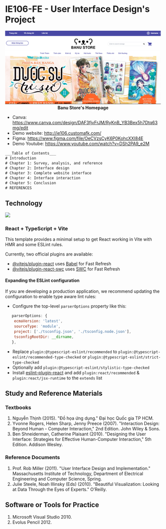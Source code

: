 # IE106-FE - User Interface Design's Project

<div align="center">
   <img src="Project/Images/Homepage.png" alt="Banu Store Homepage""/>
</div>

<div align="center">
   <strong>Banu Store's Homepage</strong>
</div>

+ Canva: https://www.canva.com/design/DAF3fjvFrJM/RyKnB_YB3Bex5h7Dtq63mg/edit
+ Demo website: http://ie106.customafk.com/
+ Figma: https://www.figma.com/file/OeCVzsCyK6P0KohcXXI84E
+ Demo Youtube: https://www.youtube.com/watch?v=DSh2PA9_e2M

```
___Table of Contents___
# Introduction
# Chapter 1: Survey, analysis, and reference
# Chapter 2: Interface design
# Chapter 3: Complete website interface
# Chapter 4: Interface interaction
# Chapter 5: Conclusion
# REFERENCES
```

## Technology
<a href="https://skillicons.dev">
<img src="https://skillicons.dev/icons?i=html,css,js,typescript,vite,react,nodejs,vscode,linux,git,github,figma&perline=6" />
</a>

### React + TypeScript + Vite

This template provides a minimal setup to get React working in Vite with HMR and some ESLint rules.

Currently, two official plugins are available:

- [@vitejs/plugin-react](https://github.com/vitejs/vite-plugin-react/blob/main/packages/plugin-react/README.md) uses [Babel](https://babeljs.io/) for Fast Refresh
- [@vitejs/plugin-react-swc](https://github.com/vitejs/vite-plugin-react-swc) uses [SWC](https://swc.rs/) for Fast Refresh

#### Expanding the ESLint configuration

If you are developing a production application, we recommend updating the configuration to enable type aware lint rules:

- Configure the top-level `parserOptions` property like this:

```js
   parserOptions: {
    ecmaVersion: 'latest',
    sourceType: 'module',
    project: ['./tsconfig.json', './tsconfig.node.json'],
    tsconfigRootDir: __dirname,
   },
```

- Replace `plugin:@typescript-eslint/recommended` to `plugin:@typescript-eslint/recommended-type-checked` or `plugin:@typescript-eslint/strict-type-checked`
- Optionally add `plugin:@typescript-eslint/stylistic-type-checked`
- Install [eslint-plugin-react](https://github.com/jsx-eslint/eslint-plugin-react) and add `plugin:react/recommended` & `plugin:react/jsx-runtime` to the `extends` list

## Study and Reference Materials

### Textbooks
1. Nguyễn Thịnh (2015). "Đồ họa ứng dụng." Đại học Quốc gia TP HCM.
2. Yvonne Rogers, Helen Sharp, Jenny Preece (2007). "Interaction Design: Beyond Human - Computer Interaction," 2nd Edition. John Wiley & Sons.
3. Ben Shneiderman, Catherine Plaisant (2010). "Designing the User Interface: Strategies for Effective Human-Computer Interaction," 5th Edition. Addison Wesley.

### Reference Documents
1. Prof. Rob Miller (2011). "User Interface Design and Implementation." Massachusetts Institute of Technology, Department of Electrical Engineering and Computer Science, Spring.
2. Julie Steele, Noah Illinsky (Eds) (2010). "Beautiful Visualization: Looking at Data Through the Eyes of Experts." O’Reilly.

## Software or Tools for Practice

1. Microsoft Visual Studio 2010.
2. Evolus Pencil 2012.
